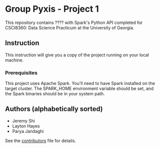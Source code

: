 # Group Pyxis - Project 1
This repository contains  ???? with Spark's Python API completed for CSCI8360: Data Science Practicum at the University of Georgia.

## Instruction

This instruction will give you a copy of the project running on your local machine.

### Prerequisites

This project uses Apache Spark. You'll need to have Spark installed on the target cluster.
The SPARK_HOME environment variable should be set, and the Spark binaries should be in your system path.


## Authors (alphabetically sorted)
- Jeremy Shi
- Layton Hayes
- Parya Jandaghi

See the [contributors](./CONTRIBUTORS.md) file for details.

